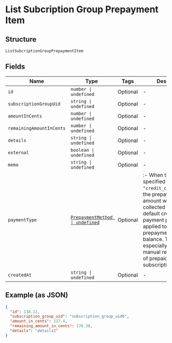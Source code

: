 
# List Subcription Group Prepayment Item

## Structure

`ListSubcriptionGroupPrepaymentItem`

## Fields

| Name | Type | Tags | Description |
|  --- | --- | --- | --- |
| `id` | `number \| undefined` | Optional | - |
| `subscriptionGroupUid` | `string \| undefined` | Optional | - |
| `amountInCents` | `number \| undefined` | Optional | - |
| `remainingAmountInCents` | `number \| undefined` | Optional | - |
| `details` | `string \| undefined` | Optional | - |
| `external` | `boolean \| undefined` | Optional | - |
| `memo` | `string \| undefined` | Optional | - |
| `paymentType` | [`PrepaymentMethod \| undefined`](../../doc/models/prepayment-method.md) | Optional | :- When the `method` specified is `"credit_card_on_file"`, the prepayment amount will be collected using the default credit card payment profile and applied to the prepayment account balance. This is especially useful for manual replenishment of prepaid subscriptions. |
| `createdAt` | `string \| undefined` | Optional | - |

## Example (as JSON)

```json
{
  "id": 138.22,
  "subscription_group_uid": "subscription_group_uid6",
  "amount_in_cents": 137.4,
  "remaining_amount_in_cents": 170.38,
  "details": "details2"
}
```

